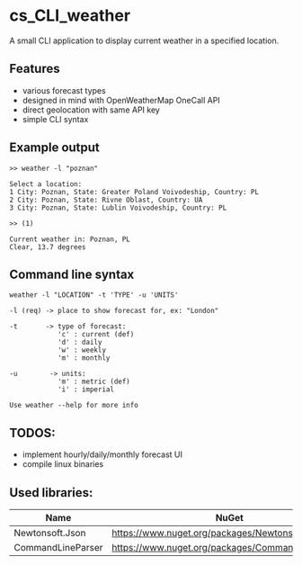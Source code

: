 # cs_CLI_weather
A small CLI application to display current weather in a specified location.

## Features
- various forecast types
- designed in mind with OpenWeatherMap OneCall API
- direct geolocation with same API key
- simple CLI syntax

## Example output

```
>> weather -l "poznan"

Select a location:
1 City: Poznan, State: Greater Poland Voivodeship, Country: PL
2 City: Poznan, State: Rivne Oblast, Country: UA
3 City: Poznan, State: Lublin Voivodeship, Country: PL 

>> (1)

Current weather in: Poznan, PL
Clear, 13.7 degrees
```

## Command line syntax

```
weather -l "LOCATION" -t 'TYPE' -u 'UNITS'

-l (req) -> place to show forecast for, ex: "London"

-t       -> type of forecast:
            'c' : current (def)
            'd' : daily
            'w' : weekly
            'm' : monthly

-u        -> units:
            'm' : metric (def)
            'i' : imperial

Use weather --help for more info
```

## TODOS:
- implement hourly/daily/monthly forecast UI
- compile linux binaries

## Used libraries:

|Name               |NuGet                                                  |
|---                |---                                                    |
|Newtonsoft.Json    | https://www.nuget.org/packages/Newtonsoft.Json/       |
|CommandLineParser  | https://www.nuget.org/packages/CommandLineParser/     |